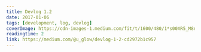 ```yaml
---
title: Devlog 1.2
date: 2017-01-06
tags: [development, log, devlog]
coverImage: https://cdn-images-1.medium.com/fit/t/1600/480/1*s00XR5_M8nC7AcrMdN01Uw.jpeg
readingtime: 2
link: https://medium.com/@u_glow/devlog-1-2-cd2972b1c957
---
```


